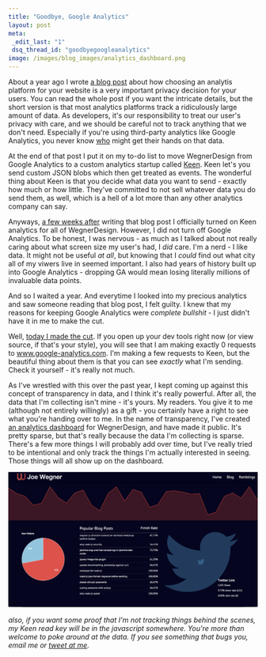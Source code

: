 ```yaml
---
title: "Goodbye, Google Analytics"
layout: post
meta:
 _edit_last: "1"
 dsq_thread_id: "goodbyegoogleanalytics"
image: /images/blog_images/analytics_dashboard.png
---
```


About a year ago I wrote [a blog post](http://wegnerdesign.com/blog/analytics-is-a-privacy-decision/) about how choosing an analytis platform for your website is a very important privacy decision for your users. You can read the whole post if you want the intricate details, but the short version is that most analytics platforms track a ridiculously large amount of data. As developers, it's our responsibility to treat our user's privacy with care, and we should be careful not to track anything that we don't need. Especially if you're using third-party analytics like Google Analytics, you never know [who](http://pixabay.com/static/uploads/photo/2012/04/12/13/12/uncle-sam-29972_640.png) might get their hands on that data.

At the end of that post I put it on my to-do list to move WegnerDesign from Google Analytics to a custom analytics startup called [Keen](https://keen.io). Keen let's you send custom JSON blobs which then get treated as events. The wonderful thing about Keen is that you decide what data you want to send - exactly how much or how little. They've committed to not sell whatever data you do send them, as well, which is a hell of a lot more than any other analytics company can say.

Anyways, [a few weeks after](https://github.com/josephwegner/josephwegner.github.com/commit/644a948b97b21f7b2582eb5a12436544ce6cf148) writing that blog post I officially turned on Keen analytics for all of WegnerDesign. However, I did not turn off Google Analytics. To be honest, I was nervous - as much as I talked about not really caring about what screen size my user's had, I *did* care. I'm a nerd - I like data. It might not be useful *at all*, but knowing that I *could* find out what city all of my viwers live in seemed important. I also had years of history built up into Google Analytics - dropping GA would mean losing literally millions of invaluable data points.

And so I waited a year. And everytime I looked into my precious analytics and saw someone reading that blog post, I felt guilty. I knew that my reasons for keeping Google Analytics were *complete bullshit* - I just didn't have it in me to make the cut.

Well, [today I made the cut](https://github.com/josephwegner/josephwegner.github.com/commit/6fd1cf474c04bb68f6882905f79145c77b7aabfb). If you open up your dev tools right now (or view source, if that's your style), you will see that I am making exactly 0 requests to www.google-analytics.com. I'm making a few requests to Keen, but the beautiful thing about them is that you can see *exactly* what I'm sending. Check it yourself - it's really not much.

As I've wrestled with this over the past year, I kept coming up against this concept of transparency in data, and I think it's really powerful. After all, the data that I'm collecting isn't mine - it's yours. My readers. You give it to me (although not entirely willingly) as a gift - you certainly have a right to see what you're handing over to me. In the name of transparency, I've created [an analytics dashboard](http://wegnerdesign.com/dashboard) for WegnerDesign, and have made it public. It's pretty sparse, but that's really because the data I'm collecting is sparse. There's a few more things I will probably add over time, but I've really tried to be intentional and only track the things I'm actually interested in seeing. Those things will all show up on the dashboard.

![WegnerDesign Analytics Dashboard](/images/blog_images/analytics_screenshot.png)

*also, if you want some proof that I'm not tracking things behind the scenes, my Keen read key will be in the javascript somewhere. You're more than welcome to poke around at the data. If you see something that bugs you, email me or [tweet at me](https://www.twitter.com/Joe_Wegner).*
